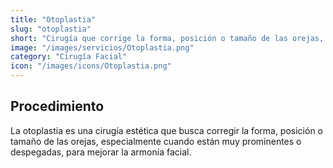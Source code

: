 ```yaml
---
title: "Otoplastia"
slug: "otoplastia"
short: "Cirugía que corrige la forma, posición o tamaño de las orejas, especialmente si son prominentes o despegadas."
image: "/images/servicios/Otoplastia.png"
category: "Cirugía Facial"
icon: "/images/icons/Otoplastia.png"
---
```

## Procedimiento
La otoplastia es una cirugía estética que busca corregir la forma, posición o tamaño de las orejas, especialmente cuando están muy prominentes o despegadas, para mejorar la armonía facial.